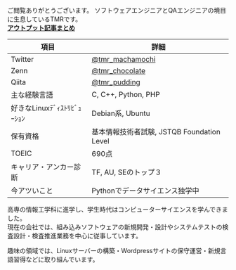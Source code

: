
<!--
**TMRbekomochi/TMRbekomochi** is a ✨ _special_ ✨ repository because its `README.md` (this file) appears on your GitHub profile.

Here are some ideas to get you started:

- 🔭 I’m currently working on ...
- 🌱 I’m currently learning ...
- 👯 I’m looking to collaborate on ...
- 🤔 I’m looking for help with ...
- 💬 Ask me about ...
- 📫 How to reach me: ...
- 😄 Pronouns: ...
- ⚡ Fun fact: ...
-->

ご閲覧ありがとうございます。
ソフトウェアエンジニアとQAエンジニアの境目に生息しているTMRです。  
**[アウトプット記事まとめ](https://github.com/TMRbekomochi/TMRbekomochi/blob/main/QA_Output.md)**

|  項目  |  詳細  |
| ---- | ---- |
| Twitter | [@tmr_machamochi](https://twitter.com/tmr_machamochi) |
| Zenn | [@tmr_chocolate](https://zenn.dev/tmr_chocolate) |
| Qiita | [ @tmr_pudding](https://qiita.com/tmr_pudding) |
| 主な経験言語 | C, C++, Python, PHP |
| 好きなLinuxﾃﾞｨｽﾄﾘﾋﾞｭｰｼｮﾝ | Debian系, Ubuntu |
| 保有資格 | 基本情報技術者試験, JSTQB Foundation Level |
| TOEIC | 690点 |
| キャリア・アンカー診断 | TF, AU, SEのトップ３ |
| 今アツいこと | Pythonでデータサイエンス独学中 |

高専の情報工学科に進学し、学生時代はコンピューターサイエンスを学んできました。<br>
現在の会社では、組み込みソフトウェアの新規開発・設計やシステムテストの検査設計・検査推進業務を中心に従事しています。

趣味の領域では、Linuxサーバーの構築・Wordpressサイトの保守運営・新規言語習得などに取り組んでいます。

